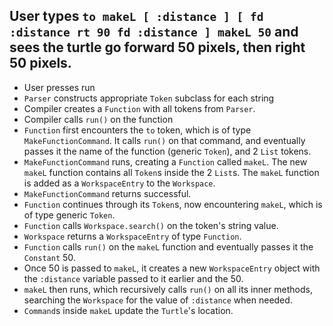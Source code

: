 ## User types `to makeL [ :distance ] [ fd :distance rt 90 fd :distance ] makeL 50` and sees the turtle go forward 50 pixels, then right 50 pixels. 

* User presses run
* `Parser` constructs appropriate `Token` subclass for each string
* Compiler creates a `Function` with all tokens from `Parser`.
* Compiler calls `run()` on the function
* `Function` first encounters the `to` token, which is of type `MakeFunctionCommand`. It calls `run()` on that command, and eventually passes it the name of the function (generic `Token`), and 2 `List` tokens. 
* `MakeFunctionCommand` runs, creating a `Function` called `makeL`. The new `makeL` function contains all `Token`s inside the 2 `List`s. The `makeL` function is added as a `WorkspaceEntry` to the `Workspace`. 
* `MakeFunctionCommand` returns successful. 
* `Function` continues through its `Token`s, now encountering `makeL`, which is of type generic `Token`. 
* `Function` calls `Workspace.search()` on the token's string value. 
* `Workspace` returns a `WorkspaceEntry` of type `Function`. 
* `Function` calls `run()` on the `makeL` function and eventually passes it the `Constant` 50. 
* Once 50 is passed to `makeL`, it creates a new `WorkspaceEntry` object with the `:distance` variable passed to it earlier and the 50. 
* `makeL` then runs, which recursively calls `run()` on all its inner methods, searching the `Workspace` for the value of `:distance` when needed. 
* `Command`s inside `makeL` update the `Turtle`'s location. 